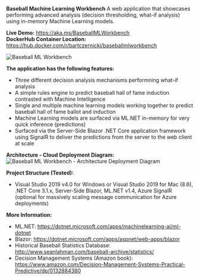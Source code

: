 **Baseball Machine Learning Workbench**
A web application that showcases performing advanced analysis (decision thresholding, what-if analysis) using in-memory Machine Learning models.

**Live Demo:** https://aka.ms/BaseballMLWorkbench  
**DockerHub Container Location:** https://hub.docker.com/r/bartczernicki/baseballmlworkbench

![Baseball ML Workbench](https://github.com/bartczernicki/MachineLearning-BaseballPrediction-BlazorApp/blob/c45c8129aec7d88539687807fd614c17f719406a/BaseballMLWorkbenchDemo.gif)

**The application has the following features:**
* Three different decision analysis mechanisms performning what-if analysis
* A simple rules engine to predict baseball hall of fame induction contrasted with Machine Intelligence
* Single and multiple machine learning models working together to predict baseball hall of fame ballot and induction
* Machine Learning models are surfaced via ML.NET in-memory for very quick inference (predictions)
* Surfaced via the Server-Side Blazor .NET Core application framework using SignalR to deliver the predictions from the server to the web client at scale

**Architecture - Cloud Deployment Diagram:**
![Baseball ML Workbench - Architecture Deployment Diagram](https://github.com/bartczernicki/MachineLearning-BaseballPrediction-BlazorApp/blob/master/BaseballMLWorkbench-Architecture-DeploymentDiagram.png)

**Project Structure (Tested):**
* Visual Studio 2019 v4.0 for Windows or Visual Studio 2019 for Mac (8.6), .NET Core 3.1.x, Server-Side Blazor, ML.NET v1.4, Azure SignalR (optional for massively scaling message communication for Azure deployments)

**More Information:**
* ML.NET: https://dotnet.microsoft.com/apps/machinelearning-ai/ml-dotnet
* Blazor: https://dotnet.microsoft.com/apps/aspnet/web-apps/blazor
* Historical Baseball Statistics Database: http://www.seanlahman.com/baseball-archive/statistics/
* Decision Management Systems (Amazon book): https://www.amazon.com/Decision-Management-Systems-Practical-Predictive/dp/0132884380

